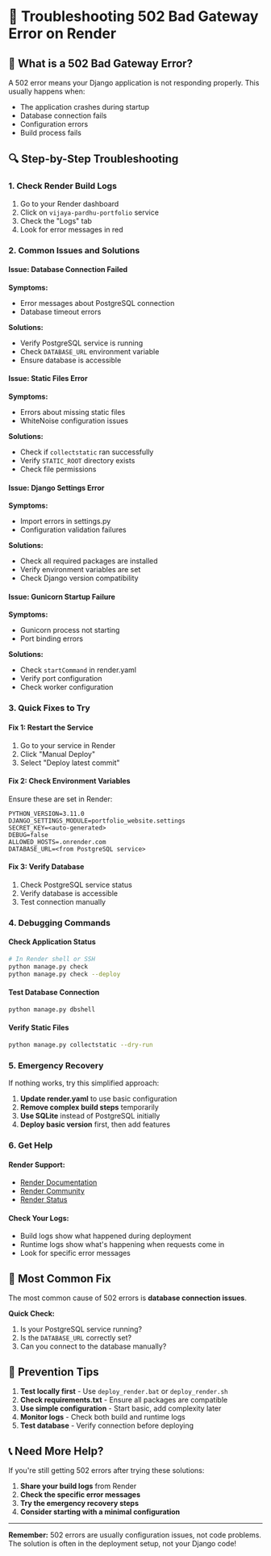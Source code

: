 # 🔧 Troubleshooting 502 Bad Gateway Error on Render

## 🚨 **What is a 502 Bad Gateway Error?**

A 502 error means your Django application is not responding properly. This usually happens when:
- The application crashes during startup
- Database connection fails
- Configuration errors
- Build process fails

## 🔍 **Step-by-Step Troubleshooting**

### **1. Check Render Build Logs**
1. Go to your Render dashboard
2. Click on `vijaya-pardhu-portfolio` service
3. Check the "Logs" tab
4. Look for error messages in red

### **2. Common Issues and Solutions**

#### **Issue: Database Connection Failed**
**Symptoms:**
- Error messages about PostgreSQL connection
- Database timeout errors

**Solutions:**
- Verify PostgreSQL service is running
- Check `DATABASE_URL` environment variable
- Ensure database is accessible

#### **Issue: Static Files Error**
**Symptoms:**
- Errors about missing static files
- WhiteNoise configuration issues

**Solutions:**
- Check if `collectstatic` ran successfully
- Verify `STATIC_ROOT` directory exists
- Check file permissions

#### **Issue: Django Settings Error**
**Symptoms:**
- Import errors in settings.py
- Configuration validation failures

**Solutions:**
- Check all required packages are installed
- Verify environment variables are set
- Check Django version compatibility

#### **Issue: Gunicorn Startup Failure**
**Symptoms:**
- Gunicorn process not starting
- Port binding errors

**Solutions:**
- Check `startCommand` in render.yaml
- Verify port configuration
- Check worker configuration

### **3. Quick Fixes to Try**

#### **Fix 1: Restart the Service**
1. Go to your service in Render
2. Click "Manual Deploy"
3. Select "Deploy latest commit"

#### **Fix 2: Check Environment Variables**
Ensure these are set in Render:
```
PYTHON_VERSION=3.11.0
DJANGO_SETTINGS_MODULE=portfolio_website.settings
SECRET_KEY=<auto-generated>
DEBUG=false
ALLOWED_HOSTS=.onrender.com
DATABASE_URL=<from PostgreSQL service>
```

#### **Fix 3: Verify Database**
1. Check PostgreSQL service status
2. Verify database is accessible
3. Test connection manually

### **4. Debugging Commands**

#### **Check Application Status**
```bash
# In Render shell or SSH
python manage.py check
python manage.py check --deploy
```

#### **Test Database Connection**
```bash
python manage.py dbshell
```

#### **Verify Static Files**
```bash
python manage.py collectstatic --dry-run
```

### **5. Emergency Recovery**

If nothing works, try this simplified approach:

1. **Update render.yaml** to use basic configuration
2. **Remove complex build steps** temporarily
3. **Use SQLite** instead of PostgreSQL initially
4. **Deploy basic version** first, then add features

### **6. Get Help**

#### **Render Support:**
- [Render Documentation](https://docs.render.com)
- [Render Community](https://community.render.com)
- [Render Status](https://status.render.com)

#### **Check Your Logs:**
- Build logs show what happened during deployment
- Runtime logs show what's happening when requests come in
- Look for specific error messages

## 🎯 **Most Common Fix**

The most common cause of 502 errors is **database connection issues**. 

**Quick Check:**
1. Is your PostgreSQL service running?
2. Is the `DATABASE_URL` correctly set?
3. Can you connect to the database manually?

## 🚀 **Prevention Tips**

1. **Test locally first** - Use `deploy_render.bat` or `deploy_render.sh`
2. **Check requirements.txt** - Ensure all packages are compatible
3. **Use simple configuration** - Start basic, add complexity later
4. **Monitor logs** - Check both build and runtime logs
5. **Test database** - Verify connection before deploying

## 📞 **Need More Help?**

If you're still getting 502 errors after trying these solutions:

1. **Share your build logs** from Render
2. **Check the specific error messages**
3. **Try the emergency recovery steps**
4. **Consider starting with a minimal configuration**

---

**Remember:** 502 errors are usually configuration issues, not code problems. The solution is often in the deployment setup, not your Django code!
